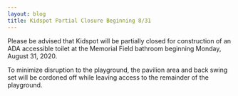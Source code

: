 ```yaml
---
layout: blog
title: Kidspot Partial Closure Beginning 8/31
---
```



Please be advised that Kidspot will be partially closed for construction of an ADA accessible toilet at the Memorial Field bathroom beginning Monday, August 31, 2020.

To minimize disruption to the playground, the pavilion area and back swing set will be cordoned off while leaving access to the remainder of the playground.

